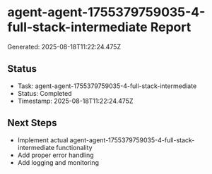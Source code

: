 # agent-agent-1755379759035-4-full-stack-intermediate Report

Generated: 2025-08-18T11:22:24.475Z

## Status
- Task: agent-agent-1755379759035-4-full-stack-intermediate
- Status: Completed
- Timestamp: 2025-08-18T11:22:24.475Z

## Next Steps
- Implement actual agent-agent-1755379759035-4-full-stack-intermediate functionality
- Add proper error handling
- Add logging and monitoring
